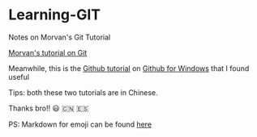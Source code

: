 # Learning-GIT
Notes on Morvan's Git Tutorial

[Morvan's tutorial on Git](https://morvanzhou.github.io/tutorials/others/git/)

Meanwhile, this is the [Github tutorial](http://youngxhui.github.io/tags/GitHub/) on [Github for Windows](https://desktop.github.com/) that I found useful

Tips: both these two tutorials are in Chinese.

Thanks bro!! :smiley: :cn: :es:

PS: Markdown for emoji can be found [here](http://www.webpagefx.com/tools/emoji-cheat-sheet/)
